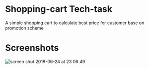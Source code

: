 # Shopping-cart Tech-task
A simple shopping cart to calculate best price for customer base on promotion scheme
# Screenshots
![screen shot 2018-06-24 at 23 06 49](https://user-images.githubusercontent.com/17716177/41819435-ec055468-7803-11e8-9594-6b444f06e1b0.png)
